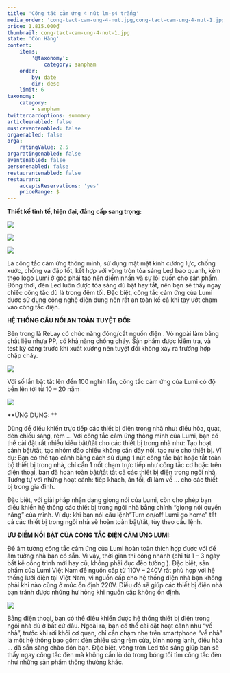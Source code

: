 ```yaml
---
title: 'Công tắc cảm ứng 4 nút lm-s4 trắng'
media_order: 'cong-tact-cam-ung-4-nut.jpg,cong-tact-cam-ung-4-nut-1.jpg,cong-tact-cam-ung-4-nut-2.jpg,cong-tact-cam-ung-4-nut-3.jpg,cong-tact-cam-ung-4-nut-4.jpg,cong-tact-cam-ung-4-nut-5.jpg'
price: 1.815.000₫
thumbnail: cong-tact-cam-ung-4-nut-1.jpg
state: 'Còn Hàng'
content:
    items:
        '@taxonomy':
            category: sanpham
    order:
        by: date
        dir: desc
    limit: 6
taxonomy:
    category:
        - sanpham
twittercardoptions: summary
articleenabled: false
musiceventenabled: false
orgaenabled: false
orga:
    ratingValue: 2.5
orgaratingenabled: false
eventenabled: false
personenabled: false
restaurantenabled: false
restaurant:
    acceptsReservations: 'yes'
    priceRange: $
---
```


**Thiết kế tinh tế, hiện đại, đẳng cấp sang trọng:**

![](cong-tact-cam-ung-4-nut.jpg)

![](cong-tact-cam-ung-4-nut-1.jpg)

![](cong-tact-cam-ung-4-nut-2.jpg)

Là công tắc cảm ứng thông minh, sử dụng mặt mặt kính cường lực, chống xước, chống va đập tốt, kết hợp với vòng tròn tỏa sáng Led bao quanh, kèm theo logo Lumi ở góc phải tạo nên điểm nhấn và sự lôi cuốn cho sản phẩm. Đồng thời, đèn Led luôn được tỏa sáng dù bật hay tắt, nên bạn sẽ thấy ngay chiếc công tắc dù là trong đêm tối.  Đặc biệt, công tắc cảm ứng của Lumi được sử dụng công nghệ điện dung nên rất  an toàn kể cả khi tay ướt chạm vào công tắc điện.

**HỆ THỐNG CẦU NỐI  AN TOÀN TUYỆT ĐỐI:**

Bên trong là ReLay có chức năng đóng/cắt nguồn điện . Vỏ ngoài làm bằng chất liệu nhựa PP, có khả năng chống cháy. Sản phẩm được kiểm tra, và test kỹ càng trước khi xuất xưởng nên tuyệt đối không xảy ra trường hợp chập cháy.

![](cong-tact-cam-ung-4-nut-3.jpg)

Với số lần bật tắt lên đến 100 nghìn lần, công tắc cảm ứng của Lumi có độ bền lên tới từ 10 – 20 năm

![](cong-tact-cam-ung-4-nut-4.jpg)

**ỨNG DỤNG: **

Dùng để điều khiển trực tiếp các thiết bị điện trong nhà như: điều hòa, quạt, đèn chiếu sáng, rèm … Với công tắc cảm ứng thông minh của Lumi, bạn có thể cài đặt rất nhiều kiểu bật/tắt cho các thiết bị trong nhà như: Tạo hoạt cảnh bật/tắt, tạo nhóm đảo chiều không cần dây nối, tạo rule cho thiết bị. Ví dụ: Bạn có thể tạo cảnh bằng cách sử dụng 1 nút công tắc bật hoặc tắt toàn bộ thiết bị trong nhà, chỉ cần 1 nốt chạm trực tiếp như công tắc cơ hoặc trên điện thoại, bạn đã hoàn toàn bật/tắt tất cả các thiết bị điện trong ngôi nhà. Tương tự với những hoạt cảnh: tiếp khách, ăn tối, đi làm về … cho các thiết bị trong gia đình.

Đặc biệt, với giải pháp nhận dạng giọng nói của Lumi, còn cho phép bạn điều khiển hệ thống các thiết bị trong ngôi nhà bằng chính “giọng nói quyền năng” của mình. Ví dụ: khi bạn nói câu lệnh“Turn on/off Lumi go home” tất cả các thiết bị trong ngôi nhà sẽ hoàn toàn bật/tắt, tùy theo câu lệnh.

**ƯU ĐIỂM NỔI BẬT CỦA CÔNG TẮC ĐIỆN CẢM ỨNG LUMI:**

Đế âm tường công tắc cảm ứng của Lumi hoàn toàn thích hợp được với đế âm tường nhà bạn có sẵn. Vì vậy, thời gian thi công nhanh (chỉ từ 1 – 3 ngày bất kể công trình mới hay cũ, không phải đục đẽo tường ). Đặc biệt, sản phẩm của Lumi Việt Nam để nguồn cấp từ  110V – 240V rất phù hợp với hệ thống lưới điện tại Việt Nam, vì nguồn cấp cho hệ thống điện nhà bạn không phải khi nào cũng ở mức ổn định 220V. Điều đó sẽ giúp các thiết bị điện nhà bạn tránh được những hư hỏng khi nguồn cấp không ổn định.

![](cong-tact-cam-ung-4-nut-5.jpg)

Bằng điện thoại, bạn có thể điều khiển được hệ thống thiết bị điện trong ngôi nhà dù ở bất cứ đâu. Ngoài ra, bạn có thể cài đặt hoạt cảnh như “về nhà”, trước khi rời khỏi cơ quan, chỉ cần chạm nhẹ trên smartphone “về nhà” là một hệ thống bao gồm: đèn chiếu sáng  rèm cửa, bình nóng lạnh, điều hòa … đã sẵn sàng chào đón bạn. Đặc biệt, vòng tròn Led tỏa sáng giúp bạn sẽ thấy ngay công tắc đèn mà không cần lò dò trong bóng tối tìm công tắc đèn như những sản phẩm thông thường khác.